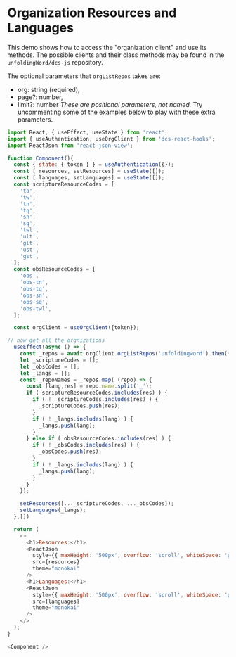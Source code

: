 # Organization Resources and Languages

This demo shows how to access the "organization client" and use its
methods. The possible clients and their class methods may be found
in the `unfoldingWord/dcs-js` repository.

The optional parameters that `orgListRepos` takes are:
- org: string (required),
- page?: number,
- limit?: number
*These are positional parameters, not named.* Try uncommenting
some of the examples below to play with these extra parameters.


```js
import React, { useEffect, useState } from 'react';
import { useAuthentication, useOrgClient } from 'dcs-react-hooks';
import ReactJson from 'react-json-view';

function Component(){
  const { state: { token } } = useAuthentication({});
  const [ resources, setResources] = useState([]);
  const [ languages, setLanguages] = useState([]);
  const scriptureResourceCodes = [
    'ta',
    'tw',
    'tn',
    'tq',
    'sn',
    'sq',
    'twl',
    'ult',
    'glt',
    'ust',
    'gst',
  ];
  const obsResourceCodes = [
    'obs',
    'obs-tn',
    'obs-tq',
    'obs-sn',
    'obs-sq',
    'obs-twl',
  ];

  const orgClient = useOrgClient({token});

// now get all the orgnizations
  useEffect(async () => {
    const _repos = await orgClient.orgListRepos('unfoldingword').then(({ data }) => data);
    let _scriptureCodes = [];
    let _obsCodes = [];
    let _langs = [];
    const _repoNames = _repos.map( (repo) => {
      const [lang,res] = repo.name.split('_');
      if ( scriptureResourceCodes.includes(res) ) {
        if ( ! _scriptureCodes.includes(res) ) {
          _scriptureCodes.push(res);
        }
        if ( ! _langs.includes(lang) ) {
          _langs.push(lang);
        }
      } else if ( obsResourceCodes.includes(res) ) {
        if ( ! _obsCodes.includes(res) ) {
          _obsCodes.push(res);
        }
        if ( ! _langs.includes(lang) ) {
          _langs.push(lang);
        }
      }
    });

    setResources([..._scriptureCodes, ..._obsCodes]);
    setLanguages(_langs);
  },[])

  return (
    <>
      <h1>Resources:</h1>
      <ReactJson
        style={{ maxHeight: '500px', overflow: 'scroll', whiteSpace: 'pre' }}
        src={resources}
        theme="monokai"
      />
      <h1>Languages:</h1>
      <ReactJson
        style={{ maxHeight: '500px', overflow: 'scroll', whiteSpace: 'pre' }}
        src={languages}
        theme="monokai"
      />
    </>
  );
}

<Component />
```
